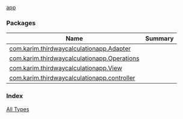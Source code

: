 [app](./index.md)

### Packages

| Name | Summary |
|---|---|
| [com.karim.thirdwaycalculationapp.Adapter](com.karim.thirdwaycalculationapp.-adapter/index.md) |  |
| [com.karim.thirdwaycalculationapp.Operations](com.karim.thirdwaycalculationapp.-operations/index.md) |  |
| [com.karim.thirdwaycalculationapp.View](com.karim.thirdwaycalculationapp.-view/index.md) |  |
| [com.karim.thirdwaycalculationapp.controller](com.karim.thirdwaycalculationapp.controller/index.md) |  |

### Index

[All Types](alltypes/index.md)